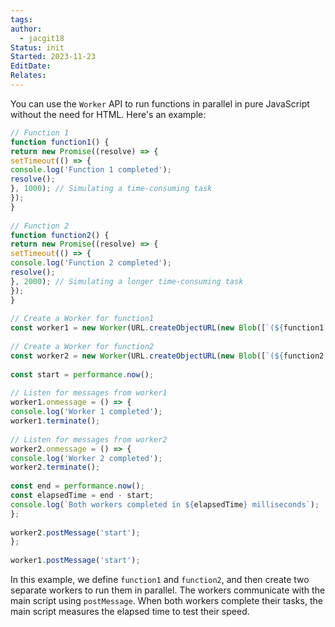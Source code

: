 ```yaml
---
tags: 
author:
  - jacgit18
Status: init
Started: 2023-11-23
EditDate: 
Relates:
---
```

You can use the `Worker` API to run functions in parallel in pure JavaScript without the need for HTML. Here's an example:  
  
```javascript  
// Function 1  
function function1() {  
return new Promise((resolve) => {  
setTimeout(() => {  
console.log('Function 1 completed');  
resolve();  
}, 1000); // Simulating a time-consuming task  
});  
}  
  
// Function 2  
function function2() {  
return new Promise((resolve) => {  
setTimeout(() => {  
console.log('Function 2 completed');  
resolve();  
}, 2000); // Simulating a longer time-consuming task  
});  
}  
  
// Create a Worker for function1  
const worker1 = new Worker(URL.createObjectURL(new Blob([`(${function1.toString()})()`]));  
  
// Create a Worker for function2  
const worker2 = new Worker(URL.createObjectURL(new Blob([`(${function2.toString()})()`]));  
  
const start = performance.now();  
  
// Listen for messages from worker1  
worker1.onmessage = () => {  
console.log('Worker 1 completed');  
worker1.terminate();  
  
// Listen for messages from worker2  
worker2.onmessage = () => {  
console.log('Worker 2 completed');  
worker2.terminate();  
  
const end = performance.now();  
const elapsedTime = end - start;  
console.log(`Both workers completed in ${elapsedTime} milliseconds`);  
};  
  
worker2.postMessage('start');  
};  
  
worker1.postMessage('start');  
```  
  
In this example, we define `function1` and `function2`, and then create two separate workers to run them in parallel. The workers communicate with the main script using `postMessage`. When both workers complete their tasks, the main script measures the elapsed time to test their speed.